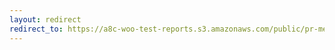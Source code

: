 ```yaml
---
layout: redirect
redirect_to: https://a8c-woo-test-reports.s3.amazonaws.com/public/pr-merge/44851/api/index.html
---
```

